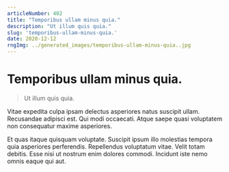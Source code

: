 ```yaml
---
articleNumber: 402
title: "Temporibus ullam minus quia."
description: "Ut illum quis quia."
slug: 'temporibus-ullam-minus-quia.'
date: 2020-12-12
rngImg: ../generated_images/temporibus-ullam-minus-quia..jpg
---
```


# Temporibus ullam minus quia.

> Ut illum quis quia.

Vitae expedita culpa ipsam delectus asperiores natus suscipit ullam. Recusandae adipisci est. Qui modi occaecati. Atque saepe quasi voluptatem non consequatur maxime asperiores.
 Et quas itaque quisquam voluptate. Suscipit ipsum illo molestias tempora quia asperiores perferendis. Repellendus voluptatum vitae. Velit totam debitis. Esse nisi ut nostrum enim dolores commodi. Incidunt iste nemo omnis eaque qui aut.
